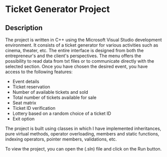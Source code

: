 # Ticket Generator Project

## Description
The project is written in C++ using the Microsoft Visual Studio development environment. It consists of a ticket generator for various activities such as cinema, theater, etc. The entire interface is designed from both the entrepreneur's and the client's perspectives.
The menu offers the possibility to read data from txt files or to communicate directly with the selected section. Once you have chosen the desired event, you have access to the following features:
- Event details
- Ticket reservation
- Number of available tickets and sold
- Total number of tickets available for sale
- Seat matrix
- Ticket ID verification
- Lottery based on a random choice of a ticket ID
- Exit option

The project is built using classes in which I have implemented inheritances, pure virtual methods, operator overloading, members and static functions, indexing operators, pointer members, validations, etc.

To view the project, you can open the (.sln) file and click on the Run button.
